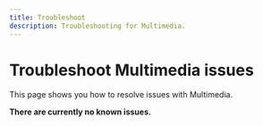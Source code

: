 ```yaml
---
title: Troubleshoot
description: Troubleshooting for Multimedia.
---
```


# Troubleshoot Multimedia issues

This page shows you how to resolve issues with Multimedia.

**There are currently no known issues.**
